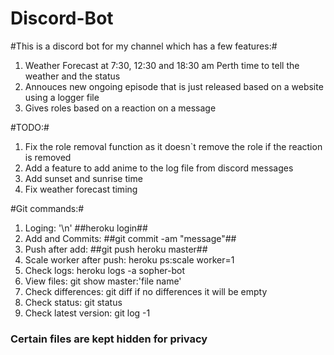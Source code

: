 # Discord-Bot
#This is a discord bot for my channel which has a few features:#
1. Weather Forecast at 7:30, 12:30 and 18:30 am Perth time to tell the weather and the status
2. Annouces new ongoing episode that is just released based on a website using a logger file
3. Gives roles based on a reaction on a message

#TODO:#
1. Fix the role removal function as it doesn`t remove the role if the reaction is removed
2. Add a feature to add anime to the log file from discord messages
3. Add sunset and sunrise time
4. Fix weather forecast timing

#Git commands:#
1. Loging: '\n'
##heroku login##
2. Add and Commits:
##git commit -am "message"##
3. Push after add:
##git push heroku master##
4. Scale worker after push:
heroku ps:scale worker=1
5. Check logs:
heroku logs -a sopher-bot
6. View files:
git show master:'file name'
7. Check differences:
git diff
if no differences it will be empty
8. Check status:
git status
9. Check latest version:
git log -1

### Certain files are kept hidden for privacy ###

